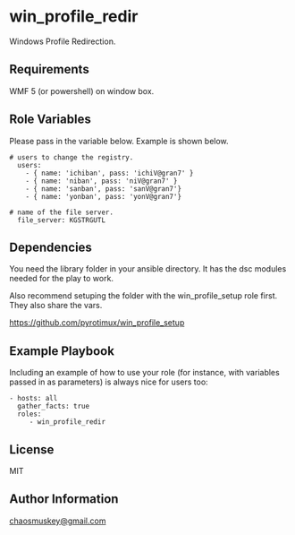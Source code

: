win_profile_redir
=========

Windows Profile Redirection.

Requirements
------------

WMF 5 (or powershell) on window box.

Role Variables
--------------
Please pass in the variable below. Example is shown below.
```
# users to change the registry.
  users:
    - { name: 'ichiban', pass: 'ichiV@gran7' }
    - { name: 'niban', pass: 'niV@gran7' }
    - { name: 'sanban', pass: 'sanV@gran7'}
    - { name: 'yonban', pass: 'yonV@gran7'}

# name of the file server.
  file_server: KGSTRGUTL
```

Dependencies
------------

You need the library folder in your ansible directory. It has the dsc modules needed for the play to work.

Also recommend setuping the folder with the win_profile_setup role first. They also share the vars.

https://github.com/pyrotimux/win_profile_setup

Example Playbook
----------------

Including an example of how to use your role (for instance, with variables passed in as parameters) is always nice for users too:
```
- hosts: all
  gather_facts: true
  roles:
     - win_profile_redir
```

License
-------

MIT

Author Information
------------------

chaosmuskey@gmail.com
